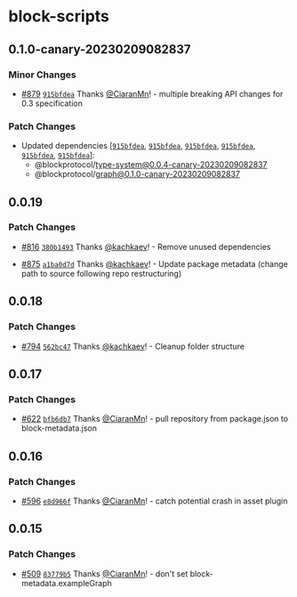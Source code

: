 # block-scripts

## 0.1.0-canary-20230209082837

### Minor Changes

- [#879](https://github.com/blockprotocol/blockprotocol/pull/879) [`915bfdea`](https://github.com/blockprotocol/blockprotocol/commit/915bfdea172d1f9cae721d5fad3ae8a36557c840) Thanks [@CiaranMn](https://github.com/CiaranMn)! - multiple breaking API changes for 0.3 specification

### Patch Changes

- Updated dependencies [[`915bfdea`](https://github.com/blockprotocol/blockprotocol/commit/915bfdea172d1f9cae721d5fad3ae8a36557c840), [`915bfdea`](https://github.com/blockprotocol/blockprotocol/commit/915bfdea172d1f9cae721d5fad3ae8a36557c840), [`915bfdea`](https://github.com/blockprotocol/blockprotocol/commit/915bfdea172d1f9cae721d5fad3ae8a36557c840), [`915bfdea`](https://github.com/blockprotocol/blockprotocol/commit/915bfdea172d1f9cae721d5fad3ae8a36557c840), [`915bfdea`](https://github.com/blockprotocol/blockprotocol/commit/915bfdea172d1f9cae721d5fad3ae8a36557c840), [`915bfdea`](https://github.com/blockprotocol/blockprotocol/commit/915bfdea172d1f9cae721d5fad3ae8a36557c840)]:
  - @blockprotocol/type-system@0.0.4-canary-20230209082837
  - @blockprotocol/graph@0.1.0-canary-20230209082837

## 0.0.19

### Patch Changes

- [#816](https://github.com/blockprotocol/blockprotocol/pull/816) [`380b1493`](https://github.com/blockprotocol/blockprotocol/commit/380b149326450f4cf9b8300182eb199aa8f6a62f) Thanks [@kachkaev](https://github.com/kachkaev)! - Remove unused dependencies

- [#875](https://github.com/blockprotocol/blockprotocol/pull/875) [`a1ba0d7d`](https://github.com/blockprotocol/blockprotocol/commit/a1ba0d7d17971ee30586a673ce3d4f5bee6e65d1) Thanks [@kachkaev](https://github.com/kachkaev)! - Update package metadata (change path to source following repo restructuring)

## 0.0.18

### Patch Changes

- [#794](https://github.com/blockprotocol/blockprotocol/pull/794) [`562bc47`](https://github.com/blockprotocol/blockprotocol/commit/562bc477fdc35b8d3b94dc6c4b2207b9bd2cd057) Thanks [@kachkaev](https://github.com/kachkaev)! - Cleanup folder structure

## 0.0.17

### Patch Changes

- [#622](https://github.com/blockprotocol/blockprotocol/pull/622) [`bfb6db7`](https://github.com/blockprotocol/blockprotocol/commit/bfb6db7c3138c410b0003869cb15ebbb5f18ac7a) Thanks [@CiaranMn](https://github.com/CiaranMn)! - pull repository from package.json to block-metadata.json

## 0.0.16

### Patch Changes

- [#596](https://github.com/blockprotocol/blockprotocol/pull/596) [`e8d966f`](https://github.com/blockprotocol/blockprotocol/commit/e8d966f23da20e07b541fda55c51d71a2e8d0a5d) Thanks [@CiaranMn](https://github.com/CiaranMn)! - catch potential crash in asset plugin

## 0.0.15

### Patch Changes

- [#509](https://github.com/blockprotocol/blockprotocol/pull/509) [`83779b5`](https://github.com/blockprotocol/blockprotocol/commit/83779b55a856421c71169ddeffed3ce7843c6fb8) Thanks [@CiaranMn](https://github.com/CiaranMn)! - don't set block-metadata.exampleGraph

